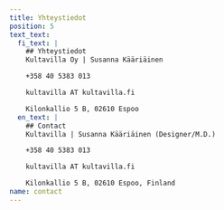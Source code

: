 ```yaml
---
title: Yhteystiedot
position: 5
text_text:
  fi_text: |
    ## Yhteystiedot
    Kultavilla Oy | Susanna Kääriäinen

    +358 40 5383 013

    kultavilla AT kultavilla.fi

    Kilonkallio 5 B, 02610 Espoo
  en_text: |
    ## Contact
    Kultavilla | Susanna Kääriäinen (Designer/M.D.)

    +358 40 5383 013

    kultavilla AT kultavilla.fi

    Kilonkallio 5 B, 02610 Espoo, Finland
name: contact
---
```


